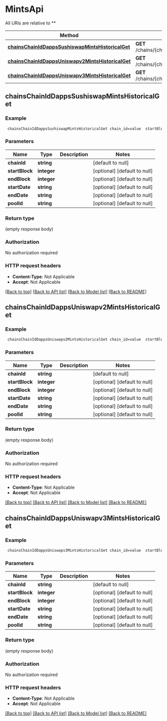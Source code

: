 # MintsApi

All URIs are relative to **

Method | HTTP request | Description
------------- | ------------- | -------------
[**chainsChainIdDappsSushiswapMintsHistoricalGet**](MintsApi.md#chainsChainIdDappsSushiswapMintsHistoricalGet) | **GET** /chains/{chain_id}/dapps/sushiswap/mints/historical | 
[**chainsChainIdDappsUniswapv2MintsHistoricalGet**](MintsApi.md#chainsChainIdDappsUniswapv2MintsHistoricalGet) | **GET** /chains/{chain_id}/dapps/uniswapv2/mints/historical | 
[**chainsChainIdDappsUniswapv3MintsHistoricalGet**](MintsApi.md#chainsChainIdDappsUniswapv3MintsHistoricalGet) | **GET** /chains/{chain_id}/dapps/uniswapv3/mints/historical | 



## chainsChainIdDappsSushiswapMintsHistoricalGet



### Example

```bash
 chainsChainIdDappsSushiswapMintsHistoricalGet chain_id=value  startBlock=value  endBlock=value  startDate=value  endDate=value  poolId=value
```

### Parameters


Name | Type | Description  | Notes
------------- | ------------- | ------------- | -------------
 **chainId** | **string** |  | [default to null]
 **startBlock** | **integer** |  | [optional] [default to null]
 **endBlock** | **integer** |  | [optional] [default to null]
 **startDate** | **string** |  | [optional] [default to null]
 **endDate** | **string** |  | [optional] [default to null]
 **poolId** | **string** |  | [optional] [default to null]

### Return type

(empty response body)

### Authorization

No authorization required

### HTTP request headers

- **Content-Type**: Not Applicable
- **Accept**: Not Applicable

[[Back to top]](#) [[Back to API list]](../README.md#documentation-for-api-endpoints) [[Back to Model list]](../README.md#documentation-for-models) [[Back to README]](../README.md)


## chainsChainIdDappsUniswapv2MintsHistoricalGet



### Example

```bash
 chainsChainIdDappsUniswapv2MintsHistoricalGet chain_id=value  startBlock=value  endBlock=value  startDate=value  endDate=value  poolId=value
```

### Parameters


Name | Type | Description  | Notes
------------- | ------------- | ------------- | -------------
 **chainId** | **string** |  | [default to null]
 **startBlock** | **integer** |  | [optional] [default to null]
 **endBlock** | **integer** |  | [optional] [default to null]
 **startDate** | **string** |  | [optional] [default to null]
 **endDate** | **string** |  | [optional] [default to null]
 **poolId** | **string** |  | [optional] [default to null]

### Return type

(empty response body)

### Authorization

No authorization required

### HTTP request headers

- **Content-Type**: Not Applicable
- **Accept**: Not Applicable

[[Back to top]](#) [[Back to API list]](../README.md#documentation-for-api-endpoints) [[Back to Model list]](../README.md#documentation-for-models) [[Back to README]](../README.md)


## chainsChainIdDappsUniswapv3MintsHistoricalGet



### Example

```bash
 chainsChainIdDappsUniswapv3MintsHistoricalGet chain_id=value  startBlock=value  endBlock=value  startDate=value  endDate=value  poolId=value
```

### Parameters


Name | Type | Description  | Notes
------------- | ------------- | ------------- | -------------
 **chainId** | **string** |  | [default to null]
 **startBlock** | **integer** |  | [optional] [default to null]
 **endBlock** | **integer** |  | [optional] [default to null]
 **startDate** | **string** |  | [optional] [default to null]
 **endDate** | **string** |  | [optional] [default to null]
 **poolId** | **string** |  | [optional] [default to null]

### Return type

(empty response body)

### Authorization

No authorization required

### HTTP request headers

- **Content-Type**: Not Applicable
- **Accept**: Not Applicable

[[Back to top]](#) [[Back to API list]](../README.md#documentation-for-api-endpoints) [[Back to Model list]](../README.md#documentation-for-models) [[Back to README]](../README.md)

